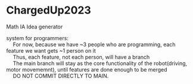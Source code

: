 # ChargedUp2023
Math IA Idea generator

system for programmers:  
&emsp; For now, because we have ~3 people who are programming, each feature we want gets ~1 person on it  
&emsp; Thus, each feature, not each person, will have a branch  
&emsp; The main branch will stay as the core functionality of the robot(driving, motor movememnt), until features are done enough to be merged  
&emsp; DO NOT COMMIT DIRECTLY TO MAIN.  
  
